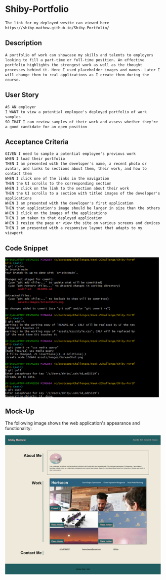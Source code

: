 # Shiby-Portfolio

```
The link for my deployed wesite can viewed here
https://shiby-mathew.github.io/Shiby-Portfolio/

```

## Description

```
A portfolio of work can showcase my skills and talents to employers looking to fill a part-time or full-time position. An effective portfolio highlights the strongest work as well as the thought processes behind it. Here I used placeholder images and names. Later I will change them to real applications as I create them during the course.

```

## User Story

```
AS AN employer
I WANT to view a potential employee's deployed portfolio of work samples
SO THAT I can review samples of their work and assess whether they're a good candidate for an open position
```

## Acceptance Criteria

```
GIVEN I need to sample a potential employee's previous work
WHEN I load their portfolio
THEN I am presented with the developer's name, a recent photo or avatar, and links to sections about them, their work, and how to contact them
WHEN I click one of the links in the navigation
THEN the UI scrolls to the corresponding section
WHEN I click on the link to the section about their work
THEN the UI scrolls to a section with titled images of the developer's applications
WHEN I am presented with the developer's first application
THEN that application's image should be larger in size than the others
WHEN I click on the images of the applications
THEN I am taken to that deployed application
WHEN I resize the page or view the site on various screens and devices
THEN I am presented with a responsive layout that adapts to my viewport
```

## Code Snippet

![The Git bash code .](./assets/images/code.png)

## Mock-Up

The following image shows the web application's appearance and functionality:

![The Portfolio webpage includes a header,navigation bar,Project links and contact info](./assets/images/ScreenShot.png)
